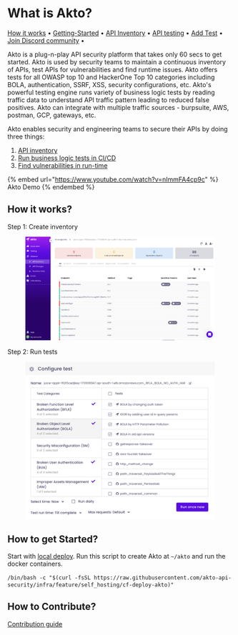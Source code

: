 # What is Akto?

[How it works](./#how-it-works) • [Getting-Started](./#how-to-get-started) • [API Inventory](broken-reference) • [API testing](broken-reference) • [Add Test](testing/test-library.md) • [Join Discord community](https://discord.com/invite/Wpc6xVME4s) •

Akto is a plug-n-play API security platform that takes only 60 secs to get started. Akto is used by security teams to maintain a continuous inventory of APIs, test APIs for vulnerabilities and find runtime issues. Akto offers tests for all OWASP top 10 and HackerOne Top 10 categories including BOLA, authentication, SSRF, XSS, security configurations, etc. Akto's powerful testing engine runs variety of business logic tests by reading traffic data to understand API traffic pattern leading to reduced false positives. Akto can integrate with multiple traffic sources - burpsuite, AWS, postman, GCP, gateways, etc.

Akto enables security and engineering teams to secure their APIs by doing three things:

1. [API inventory](api-inventory/api-inventory/)
2. [Run business logic tests in CI/CD](testing/run-test.md)
3. [Find vulnerabilities in run-time](api-inventory/sensitive-data.md)

{% embed url="https://www.youtube.com/watch?v=nImmFA4cp9c" %}
Akto Demo
{% endembed %}

## How it works?

Step 1: Create inventory&#x20;

<figure><img src=".gitbook/assets/Screenshot 2023-01-26 at 5.07.03 PM.png" alt=""><figcaption></figcaption></figure>

Step 2: Run tests

<figure><img src=".gitbook/assets/Screenshot 2023-01-26 at 5.08.19 PM.png" alt=""><figcaption></figcaption></figure>

## How to get Started?

Start with [local deploy](getting-started/quick-start-with-akto-self-hosted/local-deploy.md). Run this script to create Akto at `~/akto` and run the docker containers.

```
/bin/bash -c "$(curl -fsSL https://raw.githubusercontent.com/akto-api-security/infra/feature/self_hosting/cf-deploy-akto)"
```

## How to Contribute?

[Contribution guide](github-contribution-guide.md)

